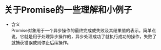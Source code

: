 关于Promise的一些理解和小例子
===
* 含义  
Promise对象用于一个异步操作的最终完成或失败及其结果值的表示。简单点说，它就是用于处理异步操作的，异步处理成功了就执行成功的操作，失败了就捕获错误或则停止后续操作。
